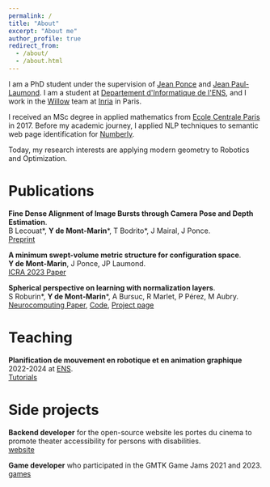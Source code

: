 ```yaml
---
permalink: /
title: "About"
excerpt: "About me"
author_profile: true
redirect_from: 
  - /about/
  - /about.html
---
```


I am a PhD student under the supervision of [Jean Ponce](https://www.di.ens.fr/~ponce/) and [Jean Paul-Laumond](https://fr.wikipedia.org/wiki/Jean-Paul_Laumond).
I am a student at [Departement d'Informatique de l'ENS](https://www.di.ens.fr/), and I work in the [Willow](https://www.inria.fr/en/willow) team at [Inria](https://www.inria.fr/fr/centre-inria-de-paris) in Paris.

I received an MSc degree in applied mathematics from [Ecole Centrale Paris](https://www.centralesupelec.fr/) in 2017. Before my academic journey, I applied NLP techniques to semantic web page identification for [Numberly](https://numberly.com/en/).

Today, my research interests are applying modern geometry to Robotics and Optimization.


Publications
======
**Fine Dense Alignment of Image Bursts through Camera Pose and Depth Estimation**.\
B Lecouat\*, **Y de Mont-Marin**\*, T Bodrito\*, J Mairal, J Ponce.\
[Preprint](https://arxiv.org/pdf/2312.05190.pdf)


**A minimum swept-volume metric structure for configuration space**.\
**Y de Mont-Marin**, J Ponce, JP Laumond.\
[ICRA 2023 Paper](https://ieeexplore.ieee.org/document/10161367)

**Spherical perspective on learning with normalization layers**.\
S Roburin\*, **Y de Mont-Marin**\*, A Bursuc, R Marlet, P Pérez, M Aubry.\
[Neurocomputing Paper](https://www.sciencedirect.com/science/article/pii/S092523122200159X), [Code](https://github.com/ymontmarin/adamsrt), [Project page](https://imagine.enpc.fr/~roburins/spherical_persp/)


Teaching
======
**Planification de mouvement en robotique et en animation graphique**\
2022-2024 at [ENS](https://www.ens.psl.eu/).\
[Tutorials](https://github.com/ymontmarin/_tps_robotique)


Side projects
======
**Backend developer** for the open-source website les portes du cinema to promote theater accessibility for persons with disabilities.\
[website](https://portesducinema.fr/)

**Game developer** who participated in the GMTK Game Jams 2021 and 2023.\
[games](https://havenvik.itch.io/)
